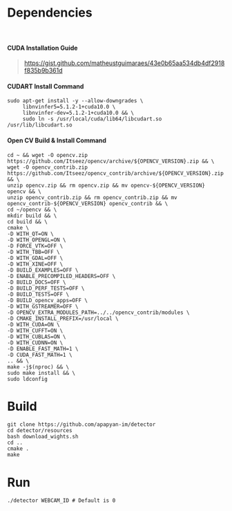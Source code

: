 # Dependencies

<br>

#### CUDA Installation Guide
>https://gist.github.com/matheustguimaraes/43e0b65aa534db4df2918f835b9b361d
#### CUDART Install Command
```
sudo apt-get install -y --allow-downgrades \
     libnvinfer5=5.1.2-1+cuda10.0 \
     libnvinfer-dev=5.1.2-1+cuda10.0 && \
     sudo ln -s /usr/local/cuda/lib64/libcudart.so /usr/lib/libcudart.so
```
#### Open CV Build & Install Command
```
cd ~ && wget -O opencv.zip https://github.com/Itseez/opencv/archive/${OPENCV_VERSION}.zip && \
wget -O opencv_contrib.zip https://github.com/Itseez/opencv_contrib/archive/${OPENCV_VERSION}.zip && \
unzip opencv.zip && rm opencv.zip && mv opencv-${OPENCV_VERSION} opencv && \
unzip opencv_contrib.zip && rm opencv_contrib.zip && mv opencv_contrib-${OPENCV_VERSION} opencv_contrib && \
cd ~/opencv && \
mkdir build && \
cd build && \
cmake \
-D WITH_QT=ON \
-D WITH_OPENGL=ON \
-D FORCE_VTK=OFF \
-D WITH_TBB=OFF \
-D WITH_GDAL=OFF \
-D WITH_XINE=OFF \
-D BUILD_EXAMPLES=OFF \
-D ENABLE_PRECOMPILED_HEADERS=OFF \
-D BUILD_DOCS=OFF \
-D BUILD_PERF_TESTS=OFF \
-D BUILD_TESTS=OFF \
-D BUILD_opencv_apps=OFF \
-D WITH_GSTREAMER=OFF \
-D OPENCV_EXTRA_MODULES_PATH=../../opencv_contrib/modules \
-D CMAKE_INSTALL_PREFIX=/usr/local \
-D WITH_CUDA=ON \
-D WITH_CUFFT=ON \
-D WITH_CUBLAS=ON \
-D WITH_CUDNN=ON \
-D ENABLE_FAST_MATH=1 \
-D CUDA_FAST_MATH=1 \
.. && \
make -j$(nproc) && \
sudo make install && \
sudo ldconfig
```

# Build

```
git clone https://github.com/apapyan-im/detector
cd detector/resources
bash download_wights.sh
cd ..
cmake .  
make 
```
# Run 
```
./detector WEBCAM_ID # Default is 0
```
